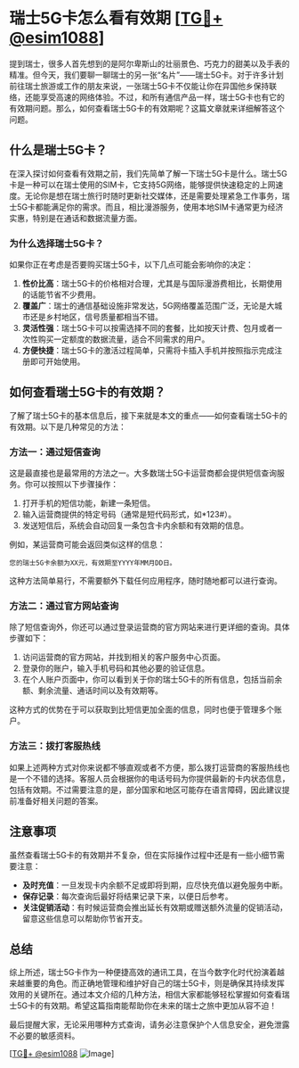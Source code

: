 # 瑞士5G卡怎么看有效期 [[TG💪+ @esim1088](https://t.me/s/esim1088)]

提到瑞士，很多人首先想到的是阿尔卑斯山的壮丽景色、巧克力的甜美以及手表的精准。但今天，我们要聊一聊瑞士的另一张“名片”——瑞士5G卡。对于许多计划前往瑞士旅游或工作的朋友来说，一张瑞士5G卡不仅能让你在异国他乡保持联络，还能享受高速的网络体验。不过，和所有通信产品一样，瑞士5G卡也有它的有效期问题。那么，如何查看瑞士5G卡的有效期呢？这篇文章就来详细解答这个问题。

## 什么是瑞士5G卡？

在深入探讨如何查看有效期之前，我们先简单了解一下瑞士5G卡是什么。瑞士5G卡是一种可以在瑞士使用的SIM卡，它支持5G网络，能够提供快速稳定的上网速度。无论你是想在瑞士旅行时随时更新社交媒体，还是需要处理紧急工作事务，瑞士5G卡都能满足你的需求。而且，相比漫游服务，使用本地SIM卡通常更为经济实惠，特别是在通话和数据流量方面。

### 为什么选择瑞士5G卡？

如果你正在考虑是否要购买瑞士5G卡，以下几点可能会影响你的决定：

1. **性价比高**：瑞士5G卡的价格相对合理，尤其是与国际漫游费相比，长期使用的话能节省不少费用。
2. **覆盖广**：瑞士的通信基础设施非常发达，5G网络覆盖范围广泛，无论是大城市还是乡村地区，信号质量都相当不错。
3. **灵活性强**：瑞士5G卡可以按需选择不同的套餐，比如按天计费、包月或者一次性购买一定额度的数据流量，适合不同需求的用户。
4. **方便快捷**：瑞士5G卡的激活过程简单，只需将卡插入手机并按照指示完成注册即可开始使用。

## 如何查看瑞士5G卡的有效期？

了解了瑞士5G卡的基本信息后，接下来就是本文的重点——如何查看瑞士5G卡的有效期。以下是几种常见的方法：

### 方法一：通过短信查询

这是最直接也是最常用的方法之一。大多数瑞士5G卡运营商都会提供短信查询服务。你可以按照以下步骤操作：

1. 打开手机的短信功能，新建一条短信。
2. 输入运营商提供的特定号码（通常是短代码形式，如*123#）。
3. 发送短信后，系统会自动回复一条包含卡内余额和有效期的信息。

例如，某运营商可能会返回类似这样的信息：
```
您的瑞士5G卡余额为XX元，有效期至YYYY年MM月DD日。
```

这种方法简单易行，不需要额外下载任何应用程序，随时随地都可以进行查询。

### 方法二：通过官方网站查询

除了短信查询外，你还可以通过登录运营商的官方网站来进行更详细的查询。具体步骤如下：

1. 访问运营商的官方网站，并找到相关的客户服务中心页面。
2. 登录你的账户，输入手机号码和其他必要的验证信息。
3. 在个人账户页面中，你可以看到关于你的瑞士5G卡的所有信息，包括当前余额、剩余流量、通话时间以及有效期等。

这种方式的优势在于可以获取到比短信更加全面的信息，同时也便于管理多个账户。

### 方法三：拨打客服热线

如果上述两种方式对你来说都不够直观或者不方便，那么拨打运营商的客服热线也是一个不错的选择。客服人员会根据你的电话号码为你提供最新的卡内状态信息，包括有效期。不过需要注意的是，部分国家和地区可能存在语言障碍，因此建议提前准备好相关问题的答案。

## 注意事项

虽然查看瑞士5G卡的有效期并不复杂，但在实际操作过程中还是有一些小细节需要注意：

- **及时充值**：一旦发现卡内余额不足或即将到期，应尽快充值以避免服务中断。
- **保存记录**：每次查询后最好将结果记录下来，以便日后参考。
- **关注促销活动**：有时候运营商会推出延长有效期或赠送额外流量的促销活动，留意这些信息可以帮助你节省开支。

## 总结

综上所述，瑞士5G卡作为一种便捷高效的通讯工具，在当今数字化时代扮演着越来越重要的角色。而正确地管理和维护好自己的瑞士5G卡，则是确保其持续发挥效用的关键所在。通过本文介绍的几种方法，相信大家都能够轻松掌握如何查看瑞士5G卡的有效期。希望这篇指南能帮助你在未来的瑞士之旅中更加从容不迫！

最后提醒大家，无论采用哪种方式查询，请务必注意保护个人信息安全，避免泄露不必要的敏感资料。

[[TG💪+ @esim1088](https://t.me/s/esim1088) ![Image](https://i.postimg.cc/4NQfJmqS/Snipaste-2025-05-13-00-14-12.png)]